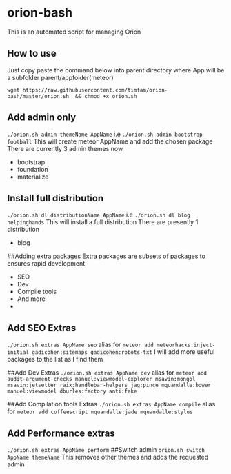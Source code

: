 # orion-bash
This is an automated script for managing Orion

## How to use
Just copy paste the command below into parent directory where App will be a subfolder parent/appfolder(meteor)

`wget https://raw.githubusercontent.com/timfam/orion-bash/master/orion.sh  && chmod +x orion.sh `


## Add admin only
`./orion.sh admin themeName AppName` 
i.e 
`./orion.sh admin bootstrap football`
This will create meteor AppName and add the chosen package
There are currently 3 admin themes now
* bootstrap
* foundation 
* materialize

## Install full distribution
`./orion.sh dl distributionName AppName`
i.e `./orion.sh dl blog helpinghands`
This will install a full distribution
There are presently 1 distribution
* blog

##Adding extra packages
Extra packages are subsets of packages to ensures rapid development
* SEO
* Dev
* Compile tools
* And more
* 
## Add SEO Extras 
`./orion.sh extras AppName seo`
alias for 
`meteor add meteorhacks:inject-initial gadicohen:sitemaps gadicohen:robots-txt`
I will add more useful packages to the list as I find them

##Add Dev Extras
`./orion.sh extras AppName dev`
alias for
`meteor add audit-argument-checks manuel:viewmodel-explorer msavin:mongol msavin:jetsetter raix:handlebar-helpers jag:pince mquandalle:bower manuel:viewmodel dburles:factory anti:fake`

##Add Compilation tools Extras
`./orion.sh extras AppName compile`
alias for
`meteor add coffeescript mquandalle:jade mquandalle:stylus`

## Add Performance extras
`./orion.sh extras AppName perform`
##Switch admin
`orion.sh switch AppName themeName`
This removes other themes and adds the requested admin
